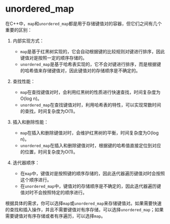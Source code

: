 # unordered_map

在C++中，`map`和`unordered_map`都是用于存储键值对的容器，但它们之间有几个重要的区别：

1. 内部实现方式：
   - `map`是基于红黑树实现的，它会自动根据键的比较规则对键进行排序，因此键值对是按照一定的顺序存储的。
   - `unordered_map`是基于哈希表实现的，它不会对键进行排序，而是根据键的哈希值来存储键值对，因此键值对的存储顺序是不确定的。

2. 查找性能：
   - `map`在查找键值对时，会利用红黑树的性质进行快速查找，时间复杂度为O(log n)。
   - `unordered_map`在查找键值对时，利用哈希表的特性，可以实现常数时间的查找，时间复杂度为O(1)。

3. 插入和删除性能：
   - `map`在插入和删除键值对时，会维护红黑树的平衡，时间复杂度为O(log n)。
   - `unordered_map`在插入和删除键值对时，根据键的哈希值直接定位到对应的位置，时间复杂度为O(1)。

4. 迭代器顺序：
   - 在`map`中，键值对是按照键的顺序存储的，因此迭代器遍历键值对时会按照这个顺序进行。
   - 在`unordered_map`中，键值对的存储顺序是不确定的，因此迭代器遍历键值对时不会按照特定的顺序进行。

根据具体的需求，你可以选择`map`或`unordered_map`来存储键值对。如果需要快速的查找和插入操作，并且不需要键值对有序存储，可以选择`unordered_map`；如果需要键值对有序存储或者有序遍历，可以选择`map`。
